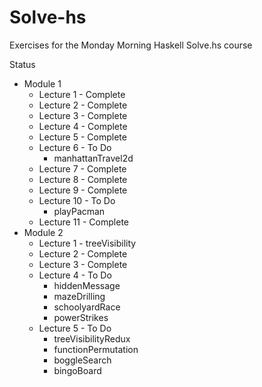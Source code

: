 # Solve-hs

Exercises for the Monday Morning Haskell Solve.hs course

Status

- Module 1
    - Lecture 1 - Complete
    - Lecture 2 - Complete
    - Lecture 3 - Complete
    - Lecture 4 - Complete
    - Lecture 5 - Complete
    - Lecture 6 -  To Do
        - manhattanTravel2d
    - Lecture 7 - Complete
    - Lecture 8 - Complete
    - Lecture 9 - Complete
    - Lecture 10 - To Do
        - playPacman
    - Lecture 11 - Complete
- Module 2
    - Lecture 1 - treeVisibility
    - Lecture 2 - Complete
    - Lecture 3 - Complete
    - Lecture 4 - To Do
        - hiddenMessage
        - mazeDrilling
        - schoolyardRace
        - powerStrikes
    - Lecture 5 - To Do
        - treeVisibilityRedux
        - functionPermutation
        - boggleSearch
        - bingoBoard